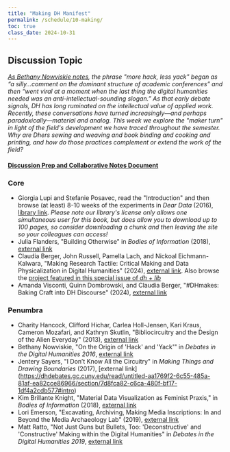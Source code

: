 ```yaml
---
title: "Making DH Manifest"
permalink: /schedule/10-making/
toc: true
class_date: 2024-10-31
---
```


## Discussion Topic

_[As Bethany Nowviskie notes](https://dhdebates.gc.cuny.edu/read/untitled/section/a5a2c3f4-65ca-4257-a8bb-6618d635c49f), the phrase "more hack, less yack" began as “a silly…comment on the dominant structure of academic conferences” and then “went viral at a moment when the last thing the digital humanities needed was an anti-intellectual-sounding slogan.” As that early debate signals, DH has long ruminated on the intellectual value of applied work. Recently, these conversations have turned increasingly—and perhaps paradoxically—material and analog. This week we explore the "maker turn" in light of the field's development we have traced throughout the semester. Why are Dhers sewing and weaving and book binding and cooking and printing, and how do those practices complement or extend the work of the field?_

#### [Discussion Prep and Collaborative Notes Document](https://docs.google.com/document/d/18yuVSYJo8UISzeJ5ECdJxwjDf3_YyJD57ZmE6YrIUNQ/edit?usp=sharing)

### Core

+ Giorgia Lupi and Stefanie Posavec, read the "Introduction" and then browse (at least) 8-10 weeks of the experiments in _Dear Data_ (2016),  [library link](https://research-ebsco-com.proxy2.library.illinois.edu/c/6joabc/search/details/eeseyutw2z?db=nlebk). _Please note our library's license only allows one simultaneous user for this book, but does allow you to download up to 100 pages, so consider downloading a chunk and then leaving the site so your colleagues can access!_
+ Julia Flanders, "Building Otherwise" in _Bodies of Information_ (2018), [external link](https://dhdebates.gc.cuny.edu/read/untitled-4e08b137-aec5-49a4-83c0-38258425f145/section/f627035f-5fd0-4bd6-ad74-361374ed9a2a#ch16)
+ Claudia Berger, John Russell, Pamella Lach, and Nickoal Eichmann-Kalwara, "Making Research Tactile: Critical Making and Data Physicalization in Digital Humanities" (2024), [external link](https://dhandlib.org/2024/04/29/making-research-tactile/). Also browse the [project featured in this special issue of _dh + lib_](https://dhandlib.org/category/2024-special-issue/)
+ Amanda Visconti, Quinn Dombrowski, and Claudia Berger, "#DHmakes: Baking Craft into DH Discourse" (2024), [external link](https://accesson.kr/kjdh/v.1/1/73/43507)

### Penumbra

+ Charity Hancock, Clifford Hichar, Carlea Holl-Jensen, Kari Kraus, Cameron Mozafari, and Kathryn Skutlin, "Bibliocircuitry and the Design of the Alien Everyday" (2013), [external link](https://scholarworks.iu.edu/journals/index.php/textual/article/view/5051/4649)
+ Bethany Nowviskie, "On the Origin of 'Hack' and 'Yack'" in _Debates in the Digital Humanities 2016_, [external link](https://dhdebates.gc.cuny.edu/read/untitled/section/a5a2c3f4-65ca-4257-a8bb-6618d635c49f)
+ Jentery Sayers, "I Don’t Know All the Circuitry" in _Making Things and Drawing Boundaries_ (2017), [external link] (https://dhdebates.gc.cuny.edu/read/untitled-aa1769f2-6c55-485a-81af-ea82cce86966/section/7d8fca82-c6ca-480f-bf17-1df4a2cdb577#intro)
+ Kim Brillante Knight, "Material Data Visualization as Feminist Praxis," in _Bodies of Information_ (2018), [external link](https://dhdebates.gc.cuny.edu/read/untitled-4e08b137-aec5-49a4-83c0-38258425f145/section/7b65b317-f23a-4f6a-a04a-70f266af7c4e#ch01)
+ Lori Emerson, "Excavating, Archiving, Making Media Inscriptions: In and Beyond the Media Archaeology Lab" (2019), [external link](https://loriemerson.net/2019/10/16/excavating-archiving-making-media-inscriptions-in-and-beyond-the-media-archaeology-lab/)
+ Matt Ratto, "Not Just Guns but Bullets, Too: 'Deconstructive' and 'Constructive' Making within the Digital Humanities" in _Debates in the Digital Humanities 2019_, [external link](https://dhdebates.gc.cuny.edu/read/untitled-f2acf72c-a469-49d8-be35-67f9ac1e3a60/section/d6d881e3-a693-4544-8985-928d3e4b85f3#ch26)
